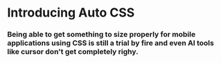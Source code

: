 # Introducing Auto CSS

### Being able to get something to size properly for mobile applications using CSS is still a trial by fire and even AI tools like cursor don't get completely righy. 


